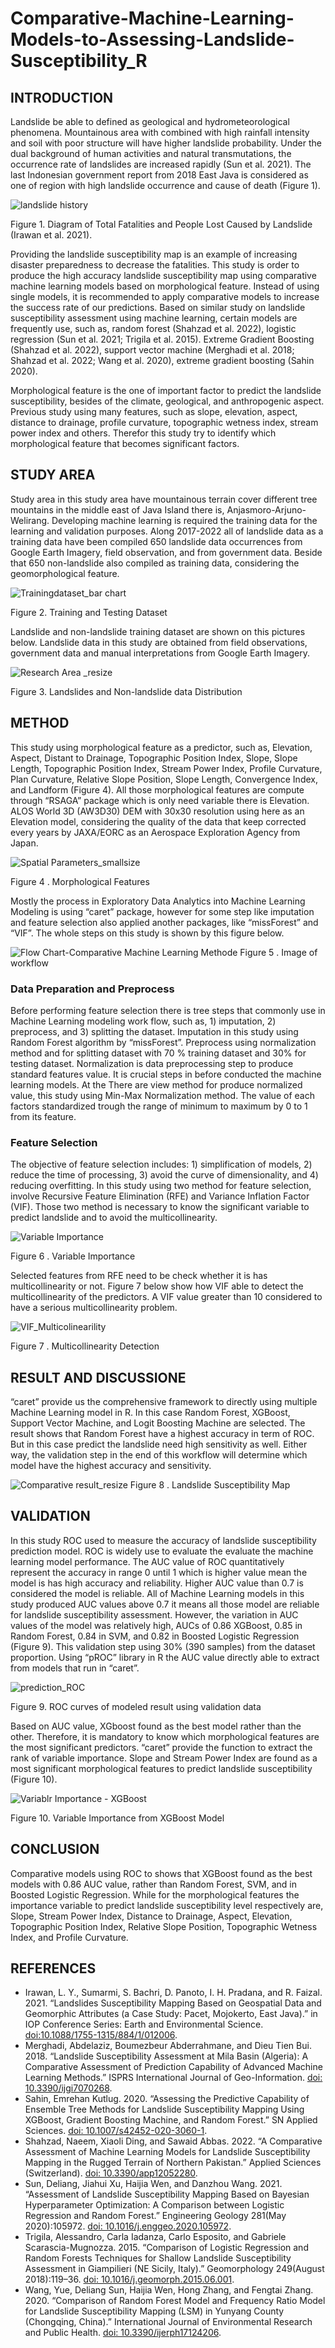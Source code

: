 # Comparative-Machine-Learning-Models-to-Assessing-Landslide-Susceptibility_R



## INTRODUCTION
Landslide be able to defined as geological and hydrometeorological phenomena. Mountainous area with combined with high rainfall intensity and soil with poor structure will have higher landslide probability.  Under the dual background of human activities and natural transmutations, the occurrence rate of landslides are increased rapidly (Sun et al. 2021). The last Indonesian government report from 2018 East Java is considered as one of region with high landslide occurrence and cause of death (Figure 1). 

![landslide history](https://user-images.githubusercontent.com/60123331/211179850-b4110380-361d-47db-9923-526c6e871086.png)

Figure 1. Diagram of Total Fatalities and People Lost Caused by Landslide (Irawan et al. 2021).

Providing the landslide susceptibility map is an example of increasing disaster preparedness to decrease the fatalities. This study is order to produce the high accuracy landslide susceptibility map using comparative machine learning models based on morphological feature. Instead of using single models, it is recommended to apply comparative models to increase the success rate of our predictions.  Based on similar study on landslide susceptibility assessment using machine learning, certain models are frequently use, such as, random forest (Shahzad et al. 2022), logistic regression (Sun et al. 2021; Trigila et al. 2015). Extreme Gradient Boosting (Shahzad et al. 2022), support vector machine (Merghadi et al. 2018; Shahzad et al. 2022; Wang et al. 2020), extreme gradient boosting (Sahin 2020).

Morphological feature is the one of important factor to predict the landslide susceptibility, besides of the climate, geological, and anthropogenic aspect.  Previous study using many features, such as slope, elevation, aspect, distance to drainage, profile curvature, topographic wetness index, stream power index and others. Therefor this study try to identify which morphological feature that becomes significant factors.

## STUDY AREA
Study area in this study area have mountainous terrain cover different tree mountains in the middle east of Java Island there is, Anjasmoro-Arjuno-Welirang. Developing machine learning is required the training data for the learning and validation purposes. Along 2017-2022 all of landslide data as a training data have been compiled 650 landslide data occurrences from Google Earth Imagery, field observation, and from government data. Beside that 650 non-landslide also compiled as training data, considering the geomorphological feature.
 
![Trainingdataset_bar chart](https://user-images.githubusercontent.com/60123331/211179341-66efbfde-51e3-4995-b411-b93191aadcfc.png)

Figure 2. Training and Testing Dataset


Landslide and non-landslide training dataset are shown on this pictures below.  Landslide data in this study are obtained from field observations, government data and manual interpretations from Google Earth Imagery.
  
![Research Area _resize](https://user-images.githubusercontent.com/60123331/211156933-9ec1cc56-5e8f-4e40-b262-0923b74c22ea.png)

Figure 3. Landslides and Non-landslide data Distribution

## METHOD
This study using morphological feature as a predictor, such as, Elevation, Aspect, Distant to Drainage, Topographic Position Index, Slope, Slope Length, Topographic Position Index, Stream Power Index, Profile Curvature, Plan Curvature, Relative Slope Position, Slope Length, Convergence Index, and Landform (Figure 4). All those morphological features are compute through “RSAGA” package which is only need variable there is Elevation. ALOS World 3D (AW3D30) DEM with 30x30 resolution using here as an Elevation model, considering the quality of the data that keep corrected every years by JAXA/EORC as an Aerospace Exploration Agency from Japan.

![Spatial Parameters_smallsize](https://user-images.githubusercontent.com/60123331/211181771-3b862861-973a-4dea-b84e-40b33a859239.png)

Figure 4 . Morphological Features

Mostly the process in Exploratory Data Analytics into Machine Learning Modeling is using “caret” package, however for some step like imputation and feature selection also applied another packages, like “missForest” and “VIF”. The whole steps on this study is shown by this figure below.

![Flow Chart-Comparative Machine Learning Methode](https://user-images.githubusercontent.com/60123331/211157308-828cd597-e331-4850-8f9a-d89e4cc92c1e.png)
Figure 5 . Image of workflow

### Data Preparation and Preprocess
Before performing feature selection there is tree steps that commonly use in Machine Learning modeling work flow, such as, 1) imputation, 2) preprocess, and 3) splitting the dataset. Imputation in this study using Random Forest algorithm by “missForest”.  Preprocess using normalization method and for splitting dataset with 70 % training dataset and 30% for testing dataset.
Normalization is data preprocessing step to produce standard features value. It is crucial steps in before conducted the machine learning models. At the There are view method for produce normalized value, this study using Min-Max Normalization method. The value of each factors standardized trough the range of minimum to maximum by 0 to 1 from its feature. 

### Feature Selection
The objective of feature selection includes: 1) simplification of models, 2) reduce the time of processing, 3) avoid the curve of dimensionality, and 4) reducing overfitting. In this study using two method for feature selection, involve Recursive Feature Elimination (RFE) and Variance Inflation Factor (VIF). Those two method is necessary to know the significant variable to predict landslide and to avoid the multicollinearity.

![Variable Importance](https://user-images.githubusercontent.com/60123331/211179316-ab9f79f2-f1f6-41ba-af72-0712b884fc89.png)

Figure 6 . Variable Importance

Selected features from RFE need to be check whether it is has multicollinearity or not. Figure 7 below show how VIF able to detect the multicollinearity of the predictors. A VIF value greater than 10 considered to have a serious multicollinearity problem.

![VIF_Multicolinearility](https://user-images.githubusercontent.com/60123331/211179329-c7f1f5a9-fcda-479b-8692-034bd6aecf47.png)

Figure 7 . Multicollinearity Detection

## RESULT AND DISCUSSIONE
 “caret” provide us the comprehensive framework to directly using multiple Machine Learning model in R. In this case Random Forest, XGBoost, Support Vector Machine, and Logit Boosting Machine are selected. The result shows that Random Forest have a highest accuracy in term of ROC.  But in this case predict the landslide need high sensitivity as well. Either way, the validation step in the end of this workflow will determine which model have the highest accuracy and sensitivity. 


![Comparative result_resize](https://user-images.githubusercontent.com/60123331/211158839-3ac9f56b-1de5-456d-a0af-bd9e9700f229.png)
Figure 8 . Landslide Susceptibility Map

## VALIDATION
In this study ROC used to measure the accuracy of landslide susceptibility  prediction model.  ROC is widely use to evaluate the evaluate the machine learning model performance. The AUC value of ROC quantitatively represent the accuracy in range 0 until 1 which is higher value mean the model is has high accuracy and reliability. Higher AUC value than 0.7 is considered the model is reliable. 
All of Machine Learning models in this study  produced AUC values above 0.7 it means all those model are reliable for landslide susceptibility assessment. However, the variation in AUC values of the model was relatively high, AUCs of 0.86 XGBoost, 0.85 in Random Forest, 0.84 in SVM, and 0.82 in Boosted Logistic Regression (Figure 9). This validation step using 30% (390 samples) from the dataset proportion. Using “pROC” library in R the AUC value directly able to extract from models that run in “caret”.

![prediction_ROC](https://user-images.githubusercontent.com/60123331/211158187-675202f0-a987-4f36-a78b-114670a6774b.png)

Figure 9. ROC curves of modeled result using validation data

Based on AUC value, XGboost found as the best model rather than the other. Therefore, it is mandatory to know which morphological features are the most significant predictors. “caret” provide the function to extract the rank of variable importance. Slope and Stream Power Index are found as a most significant morphological features to predict landslide susceptibility (Figure 10). 

![Variablr Importance - XGBoost](https://user-images.githubusercontent.com/60123331/211179363-9372ee2c-038a-42fa-9686-8f949217d0aa.png)

Figure 10. Variable Importance from XGBoost Model

## CONCLUSION
Comparative models using ROC to shows that XGBoost found as the best models with 0.86 AUC value, rather than Random Forest,  SVM, and in Boosted Logistic Regression. While for the morphological features  the importance variable to predict landslide susceptibility level respectively are, Slope, Stream Power Index, Distance to Drainage, Aspect, Elevation, Topographic Position Index, Relative Slope Position, Topographic Wetness Index, and Profile Curvature.  

## REFERENCES 
- Irawan, L. Y., Sumarmi, S. Bachri, D. Panoto, I. H. Pradana, and R. Faizal. 2021. “Landslides Susceptibility Mapping Based on Geospatial Data and Geomorphic 	Attributes (a Case Study: Pacet, Mojokerto, East Java).” in IOP Conference Series: Earth and Environmental Science. [doi:10.1088/1755-1315/884/1/012006](https://www.mendeley.com/catalogue/a1d54525-5cac-3843-bab9-efb0eece6d0f/?utm_source=desktop&utm_medium=1.19.4&utm_campaign=open_catalog&userDocumentId=%7B1515c14c-a2de-4994-9d01-f4502d65147c%7D).
- Merghadi, Abdelaziz, Boumezbeur Abderrahmane, and Dieu Tien Bui. 2018. “Landslide Susceptibility Assessment at Mila Basin (Algeria): A Comparative Assessment of Prediction Capability of Advanced Machine Learning Methods.” ISPRS International Journal of Geo-Information. [doi: 10.3390/ijgi7070268](https://www.mendeley.com/catalogue/09023765-1507-3f48-bba9-b809f06c9626/?utm_source=desktop&utm_medium=1.19.4&utm_campaign=open_catalog&userDocumentId=%7Be3576f7a-5a97-4260-80d3-e3571ccb63ad%7D).
- Sahin, Emrehan Kutlug. 2020. “Assessing the Predictive Capability of Ensemble Tree Methods for Landslide Susceptibility Mapping Using XGBoost, Gradient Boosting Machine, and Random Forest.” SN Applied Sciences. [doi: 10.1007/s42452-020-3060-1](https://www.mendeley.com/catalogue/cc5fa842-45d1-39ea-aab5-53d64f4c54eb/?utm_source=desktop&utm_medium=1.19.4&utm_campaign=open_catalog&userDocumentId=%7Bbcc7a913-bc49-4c5b-9cde-d2cb2a9c295e%7D).
- Shahzad, Naeem, Xiaoli Ding, and Sawaid Abbas. 2022. “A Comparative Assessment of Machine Learning Models for Landslide Susceptibility Mapping in the Rugged Terrain of Northern Pakistan.” Applied Sciences (Switzerland). [doi: 10.3390/app12052280](https://www.mendeley.com/catalogue/526a8c03-419c-32c0-94e0-6a592cfd767d/?utm_source=desktop&utm_medium=1.19.4&utm_campaign=open_catalog&userDocumentId=%7Bec50b86c-d454-42a1-aad7-fa41a5ec3580%7D).
- Sun, Deliang, Jiahui Xu, Haijia Wen, and Danzhou Wang. 2021. “Assessment of Landslide Susceptibility Mapping Based on Bayesian Hyperparameter Optimization: A Comparison between Logistic Regression and Random Forest.” Engineering Geology 281(May 2020):105972. [doi: 10.1016/j.enggeo.2020.105972](https://www.mendeley.com/catalogue/1520c8d2-d6fc-3cf3-b001-a1e13aee46bf/?utm_source=desktop&utm_medium=1.19.4&utm_campaign=open_catalog&userDocumentId=%7Be9a5be73-ce72-4db0-a35d-297a31d5c5c4%7D).
- Trigila, Alessandro, Carla Iadanza, Carlo Esposito, and Gabriele Scarascia-Mugnozza. 2015. “Comparison of Logistic Regression and Random Forests Techniques for Shallow Landslide Susceptibility Assessment in Giampilieri (NE Sicily, Italy).” Geomorphology 249(August 2018):119–36. [doi: 10.1016/j.geomorph.2015.06.001](https://www.mendeley.com/catalogue/541d96b6-b7ee-39c9-a994-a444a9279273/?utm_source=desktop&utm_medium=1.19.4&utm_campaign=open_catalog&userDocumentId=%7B3e060a69-6997-40c6-b3a0-f3c33fe42eb8%7D).
- Wang, Yue, Deliang Sun, Haijia Wen, Hong Zhang, and Fengtai Zhang. 2020. “Comparison of Random Forest Model and Frequency Ratio Model for Landslide Susceptibility Mapping (LSM) in Yunyang County (Chongqing, China).” International Journal of Environmental Research and Public Health. [doi: 10.3390/ijerph17124206](https://www.mendeley.com/catalogue/4ac8a7be-7f70-3937-a80a-2fc4aef67130/?utm_source=desktop&utm_medium=1.19.4&utm_campaign=open_catalog&userDocumentId=%7B700b0d11-35eb-43b4-89fc-cd9979b36b20%7D).
